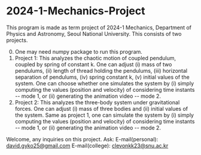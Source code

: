 # 2024-1-Mechanics-Project
This program is made as term project of 2024-1 Mechanics, Department of Physics and Astronomy, Seoul National University. This consists of two projects.

0. One may need numpy package to run this program.
1. Project 1: This analyzes the chaotic motion of coupled pendulum, coupled by spring of constant k. One can adjust (i) mass of two pendulums, (ii) length of thread holding the pendulums, (iii) horizontal separation of pendulums, (iv) spring constant k, (v) initial values of the system. One can choose whether one simulates the system by (i) simply computing the values (position and velocity) of considering time instants -- mode 1, or (ii) generating the animation video -- mode 2.
2. Project 2: This analyzes the three-body system under gravitational forces. One can adjust (i) mass of three bodies and (ii) initial values of the system. Same as project 1, one can simulate the system by (i) simply computing the values (position and velocity) of considering time instants -- mode 1, or (ii) generating the animation video -- mode 2.

Welcome, any inquiries on this project. Ask:
E-mail(personal): david.gyko25@gmail.com
E-mail(college): clevonkk23@snu.ac.kr
